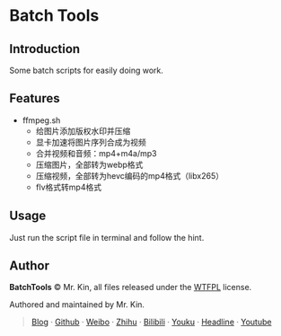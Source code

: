 # Batch Tools

## Introduction
Some batch scripts for easily doing work.

## Features
- ffmpeg.sh
  - 给图片添加版权水印并压缩
  - 显卡加速将图片序列合成为视频
  - 合并视频和音频：mp4+m4a/mp3
  - 压缩图片，全部转为webp格式
  - 压缩视频，全部转为hevc编码的mp4格式（libx265）
  - flv格式转mp4格式

## Usage
Just run the script file in terminal and follow the hint.

## Author
**BatchTools** © Mr. Kin, all files released under the [WTFPL][] license.

Authored and maintained by Mr. Kin.

> [Blog][] · [Github][] · [Weibo][] · [Zhihu][] · [Bilibili][] · [Youku][] · [Headline][] · [Youtube][]

[WTFPL]: ./LICENSE
[Blog]: https://mister-kin.github.io
[Github]: https://github.com/mister-kin
[Weibo]: https://weibo.com/6270111192/profile?topnav=1&wvr=6&is_all=1
[Bilibili]: http://space.bilibili.com/17025250?
[Youku]: http://i.youku.com/i/UNjA3MTk5Mjgw?spm=a2hzp.8253869.0.0
[Youtube]: https://www.youtube.com/channel/UCNhtdG6whC5mlRDkrhQ0wLA?view_as=public
[Headline]: https://www.toutiao.com/c/user/835254071079053/#mid=1663279303982091
[Zhihu]: https://www.zhihu.com/people/drwu-94
